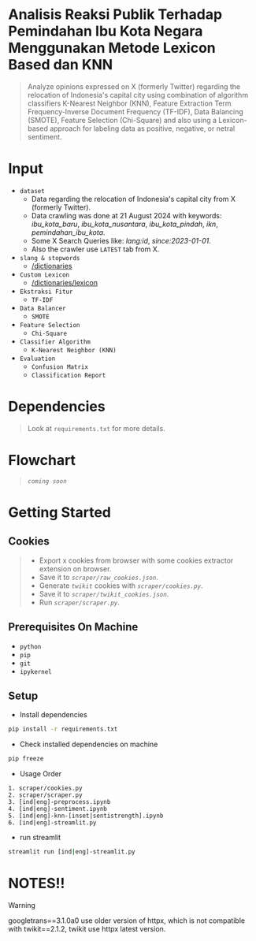 # Analisis Reaksi Publik Terhadap Pemindahan Ibu Kota Negara Menggunakan Metode Lexicon Based dan KNN

> Analyze opinions expressed on X (formerly Twitter) regarding the relocation of Indonesia's capital city using combination of algorithm classifiers K-Nearest Neighbor (KNN), Feature Extraction Term Frequency-Inverse Document Frequency (TF-IDF), Data Balancing (SMOTE), Feature Selection (Chi-Square) and also using a Lexicon-based approach for labeling data as positive, negative, or netral sentiment.

# Input

- `dataset`
  - Data regarding the relocation of Indonesia's capital city from X (formerly Twitter).
  - Data crawling was done at 21 August 2024 with keywords: _ibu_kota_baru_, _ibu_kota_nusantara_, _ibu_kota_pindah_, _ikn_, _pemindahan_ibu_kota_.
  - Some X Search Queries like: _lang:id_, _since:2023-01-01_.
  - Also the crawler use `LATEST` tab from X.
- `slang & stopwords`
  - [/dictionaries](https://github.com/rfqma/skripsi/tree/master/dictionaries)
- `Custom Lexicon`
  - [/dictionaries/lexicon](https://github.com/rfqma/skripsi/tree/master/dictionaries/lexicon)
- `Ekstraksi Fitur`
  - `TF-IDF`
- `Data Balancer`
  - `SMOTE`
- `Feature Selection`
  - `Chi-Square`
- `Classifier Algorithm`
  - `K-Nearest Neighbor (KNN)`
- `Evaluation`
  - `Confusion Matrix`
  - `Classification Report`

# Dependencies

> Look at `requirements.txt` for more details.

# Flowchart

> _`coming soon`_

# Getting Started

## Cookies

> - Export x cookies from browser with some cookies extractor extension on browser.
> - Save it to _`scraper/raw_cookies.json`_.
> - Generate _`twikit`_ cookies with _`scraper/cookies.py`_.
> - Save it to _`scraper/twikit_cookies.json`_.
> - Run _`scraper/scraper.py`_.

## Prerequisites On Machine

- `python`
- `pip`
- `git`
- `ipykernel`

## Setup

- Install dependencies

```bash
pip install -r requirements.txt
```

- Check installed dependencies on machine

```bash
pip freeze
```

- Usage Order

```
1. scraper/cookies.py
2. scraper/scraper.py
3. [ind|eng]-preprocess.ipynb
4. [ind|eng]-sentiment.ipynb
5. [ind|eng]-knn-[inset|sentistrength].ipynb
6. [ind|eng]-streamlit.py
```

- run streamlit

```bash
streamlit run [ind|eng]-streamlit.py
```

# NOTES!!

> [!WARNING]
> googletrans==3.1.0a0 use older version of httpx, which is not compatible with twikit==2.1.2, twikit use httpx latest version.
